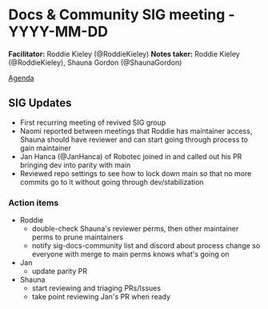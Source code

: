 # Docs & Community SIG meeting - YYYY-MM-DD

**Facilitator:** Roddie Kieley (@RoddieKieley)
**Notes taker:** Roddie Kieley (@RoddieKieley), Shauna Gordon (@ShaunaGordon)

[Agenda]()

## SIG Updates

- First recurring meeting of revived SIG group
- Naomi reported between meetings that Roddie has maintainer access, Shauna should have reviewer and can start going through process to gain maintainer
- Jan Hanca (@JanHanca) of Robotec joined in and called out his PR bringing dev into parity with main
- Reviewed repo settings to see how to lock down main so that no more commits go to it without going through dev/stabilization


### Action items

- Roddie
    - double-check Shauna's reviewer perms, then other maintainer perms to prune maintainers
    - notify sig-docs-community list and discord about process change so everyone with merge to main perms knows what's going on
- Jan
    - update parity PR
- Shauna
    -  start reviewing and triaging PRs/Issues
    -  take point reviewing Jan's PR when ready
